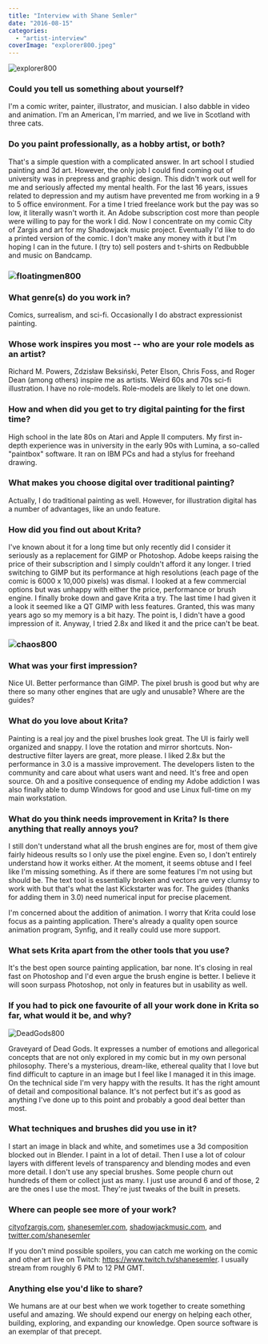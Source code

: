 ```yaml
---
title: "Interview with Shane Semler"
date: "2016-08-15"
categories: 
  - "artist-interview"
coverImage: "explorer800.jpeg"
---
```


![explorer800](/images/posts/2016/explorer800.jpeg)

### Could you tell us something about yourself?

I'm a comic writer, painter, illustrator, and musician. I also dabble in video and animation. I'm an American, I'm married, and we live in Scotland with three cats.

### Do you paint professionally, as a hobby artist, or both?

That's a simple question with a complicated answer. In art school I studied painting and 3d art. However, the only job I could find coming out of university was in prepress and graphic design. This didn't work out well for me and seriously affected my mental health. For the last 16 years, issues related to depression and my autism have prevented me from working in a 9 to 5 office environment. For a time I tried freelance work but the pay was so low, it literally wasn't worth it. An Adobe subscription cost more than people were willing to pay for the work I did. Now I concentrate on my comic City of Zargis and art for my Shadowjack music project. Eventually I'd like to do a printed version of the comic. I don't make any money with it but I'm hoping I can in the future. I (try to) sell posters and t-shirts on Redbubble and music on Bandcamp.

### ![floatingmen800](/images/posts/2016/floatingmen800.jpeg)

### What genre(s) do you work in?

Comics, surrealism, and sci-fi. Occasionally I do abstract expressionist painting.

### Whose work inspires you most -- who are your role models as an artist?

Richard M. Powers, Zdzisław Beksiński, Peter Elson, Chris Foss, and Roger Dean (among others) inspire me as artists. Weird 60s and 70s sci-fi illustration. I have no role-models. Role-models are likely to let one down.

### How and when did you get to try digital painting for the first time?

High school in the late 80s on Atari and Apple II computers. My first in-depth experience was in university in the early 90s with Lumina, a so-called "paintbox" software. It ran on IBM PCs and had a stylus for freehand drawing.

### What makes you choose digital over traditional painting?

Actually, I do traditional painting as well. However, for illustration digital has a number of advantages, like an undo feature.

### How did you find out about Krita?

I've known about it for a long time but only recently did I consider it seriously as a replacement for GIMP or Photoshop. Adobe keeps raising the price of their subscription and I simply couldn't afford it any longer. I tried switching to GIMP but its performance at high resolutions (each page of the comic is 6000 x 10,000 pixels) was dismal. I looked at a few commercial options but was unhappy with either the price, performance or brush engine. I finally broke down and gave Krita a try. The last time I had given it a look it seemed like a QT GIMP with less features. Granted, this was many years ago so my memory is a bit hazy. The point is, I didn't have a good impression of it. Anyway, I tried 2.8x and liked it and the price can't be beat.

### ![chaos800](/images/posts/2016/chaos800.jpeg)

### What was your first impression?

Nice UI. Better performance than GIMP. The pixel brush is good but why are there so many other engines that are ugly and unusable? Where are the guides?

### What do you love about Krita?

Painting is a real joy and the pixel brushes look great. The UI is fairly well organized and snappy. I love the rotation and mirror shortcuts. Non-destructive filter layers are great, more please. I liked 2.8x but the performance in 3.0 is a massive improvement. The developers listen to the community and care about what users want and need. It's free and open source. Oh and a positive consequence of ending my Adobe addiction I was also finally able to dump Windows for good and use Linux full-time on my main workstation.

### What do you think needs improvement in Krita? Is there anything that really annoys you?

I still don't understand what all the brush engines are for, most of them give fairly hideous results so I only use the pixel engine. Even so, I don't entirely understand how it works either. At the moment, it seems obtuse and I feel like I'm missing something. As if there are some features I'm not using but should be. The text tool is essentially broken and vectors are very clumsy to work with but that's what the last Kickstarter was for. The guides (thanks for adding them in 3.0) need numerical input for precise placement.

I'm concerned about the addition of animation. I worry that Krita could lose focus as a painting application. There's already a quality open source animation program, Synfig, and it really could use more support.

### What sets Krita apart from the other tools that you use?

It's the best open source painting application, bar none. It's closing in real fast on Photoshop and I'd even argue the brush engine is better. I believe it will soon surpass Photoshop, not only in features but in usability as well.

### If you had to pick one favourite of all your work done in Krita so far, what would it be, and why?

![DeadGods800](/images/posts/2016/DeadGods800.jpeg)

Graveyard of Dead Gods. It expresses a number of emotions and allegorical concepts that are not only explored in my comic but in my own personal philosophy. There's a mysterious, dream-like, ethereal quality that I love but find difficult to capture in an image but I feel like I managed it in this image. On the technical side I'm very happy with the results. It has the right amount of detail and compositional balance. It's not perfect but it's as good as anything I've done up to this point and probably a good deal better than most.

### What techniques and brushes did you use in it?

I start an image in black and white, and sometimes use a 3d composition blocked out in Blender. I paint in a lot of detail. Then I use a lot of colour layers with different levels of transparency and blending modes and even more detail. I don't use any special brushes. Some people churn out hundreds of them or collect just as many. I just use around 6 and of those, 2 are the ones I use the most. They're just tweaks of the built in presets.

### Where can people see more of your work?

[cityofzargis.com](http://cityofzargis.com), [shanesemler.com](http://shanesemler.com), [shadowjackmusic.com](http://shadowjackmusic.com), and [twitter.com/shanesemler](http://twitter.com/shanesemler)

If you don't mind possible spoilers, you can catch me working on the comic and other art live on Twitch: https://www.twitch.tv/shanesemler. I usually stream from roughly 6 PM to 12 PM GMT.

### Anything else you'd like to share?

We humans are at our best when we work together to create something useful and amazing. We should expend our energy on helping each other, building, exploring, and expanding our knowledge. Open source software is an exemplar of that precept.
